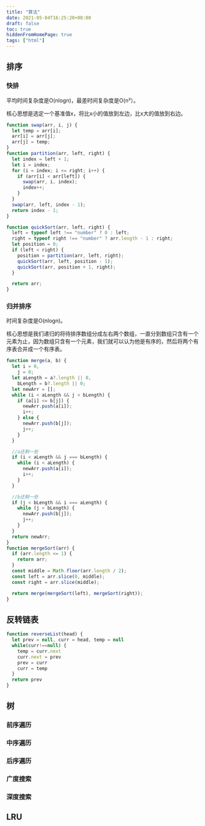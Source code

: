```yaml
---
title: "算法"
date: 2021-05-04T16:25:20+08:00
draft: false
toc: true
hiddenFromHomePage: true
tags: ["html"]
---
```


## 排序


### 快排

平均时间复杂度是O(nlogn)，最差时间复杂度是O(n²）。

核心思想是选定一个基准值x，将比x小的值放到左边，比x大的值放到右边。

```js
function swap(arr, i, j) {
  let temp = arr[i];
  arr[i] = arr[j];
  arr[j] = temp;
}
function partition(arr, left, right) {
  let index = left + 1;
  let i = index;
  for (i = index; i <= right; i++) {
    if (arr[i] < arr[left]) {
      swap(arr, i, index);
      index++;
    }
  }
  swap(arr, left, index - 1);
  return index - 1;
}

function quickSort(arr, left, right) {
  left = typeof left !== "number" ? 0 : left;
  right = typeof right !== "number" ? arr.length - 1 : right;
  let position = 0;
  if (left < right) {
    position = partition(arr, left, right);
    quickSort(arr, left, position - 1);
    quickSort(arr, position + 1, right);
  }

  return arr;
}
```

### 归并排序

时间复杂度是O(nlogn)。

核心思想是我们递归的将待排序数组分成左右两个数组，一直分到数组只含有一个元素为止，因为数组只含有一个元素，我们就可以认为他是有序的，然后将两个有序表合并成一个有序表。


```js
function merge(a, b) {
  let i = 0,
    j = 0;
  let aLength = a?.length || 0,
    bLength = b?.length || 0;
  let newArr = [];
  while (i < aLength && j < bLength) {
    if (a[i] <= b[j]) {
      newArr.push(a[i]);
      i++;
    } else {
      newArr.push(b[j]);
      j++;
    }
  }

  //a还剩一些
  if (i < aLength && j === bLength) {
    while (i < aLength) {
      newArr.push(a[i]);
      i++;
    }
  }

  //b还剩一些
  if (j < bLength && i === aLength) {
    while (j < bLength) {
      newArr.push(b[j]);
      j++;
    }
  }
  return newArr;
}
function mergeSort(arr) {
  if (arr.length <= 1) {
    return arr;
  }
  const middle = Math.floor(arr.length / 2);
  const left = arr.slice(0, middle);
  const right = arr.slice(middle);

  return merge(mergeSort(left), mergeSort(right));
}


```

## 反转链表

```js
function reverseList(head) {
  let prev = null, curr = head, temp = null
  while(curr!==null) {
    temp = curr.next
    curr.next = prev
    prev = curr
    curr = temp
  }
  return prev
}

```





## 树


### 前序遍历


### 中序遍历


### 后序遍历


### 广度搜索

### 深度搜索



## LRU